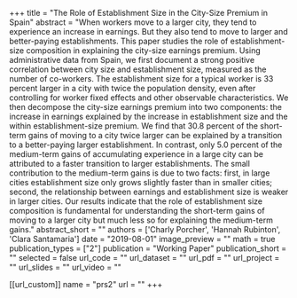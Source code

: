 
+++
title = "The Role of Establishment Size in the City-Size Premium in Spain"
abstract = "When workers move to a larger city, they tend to experience an increase in earnings. But they also tend to move to larger and better-paying establishments. This paper studies the role of establishment-size composition in explaining the city-size earnings premium. Using administrative data from Spain, we first document a strong positive correlation between city size and establishment size, measured as the number of co-workers. The establishment size for a typical worker is 33 percent larger in a city with twice the population density, even after controlling for worker fixed effects and other observable characteristics. We then decompose the city-size earnings premium into two components: the increase in earnings explained by the increase in establishment size and the within establishment-size premium. We find that 30.8 percent of the short-term gains of moving to a city twice larger can be explained by a transition to a better-paying larger establishment. In contrast, only 5.0 percent of the medium-term gains of accumulating experience in a large city can be attributed to a faster transition to larger establishments. The small contribution to the medium-term gains is due to two facts: first, in large cities establishment size only grows slightly faster than in smaller cities; second, the relationship between earnings and establishment size is weaker in larger cities. Our results indicate that the role of establishment size composition is fundamental for understanding the short-term gains of moving to a larger city but much less so for explaining the medium-term gains."
abstract_short = ""
authors = ['Charly Porcher', 'Hannah Rubinton', 'Clara Santamaria']
date = "2019-08-01"
image_preview = ""
math = true
publication_types = ["2"]
publication = "Working Paper"
publication_short = ""
selected = false
url_code = ""
url_dataset = ""
url_pdf = ""
url_project = ""
url_slides = ""
url_video = ""

[[url_custom]]
name = "prs2"
url = ""
+++
